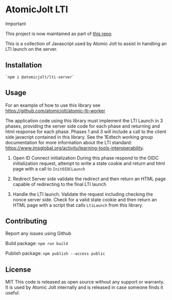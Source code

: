 # AtomicJolt LTI

>[!IMPORTANT] 
> This project is now maintained as part of [this repo](https://github.com/atomicjolt/atomic-libs)

This is a collection of Javascript used by Atomic Jolt to assist in handling an LTI launch on the server.

## Installation

    `npm i @atomicjolt/lti-server`

## Usage
For an example of how to use this library see https://github.com/atomicjolt/atomic-lti-worker

The application code using this library must implement the LTI Launch in 3 phases, providing the server side code for each phase and returning and html response for each phase. Phases 1 and 3 will include a call to the client side javacript contained in this library. See the 1Edtech working group documentation for more information about the LTI standard: https://www.imsglobal.org/activity/learning-tools-interoperability.

1. Open ID Connect initialization
During this phase respond to the OIDC initialization request, attempt to write a state cookie and return and html page with a call to `InitOIDCLaunch`

2. Redirect
Server side validate the redirect and then return an HTML page capable of redirecting to the final LTI launch

3. Handle the LTI launch.
Validate the request including checking the nonce server side. Check for a valid state cookie and then return an HTML page with a script that calls `LtiLaunch` from this library.

## Contributing
Report any issues using Github

Build package:
    `npm run build`

Publish package:
    `npm publish --access public`

## License
MIT
This code is released as open source without any support or warranty. It is used by Atomic Jolt internally and is released in case someone finds it useful.
